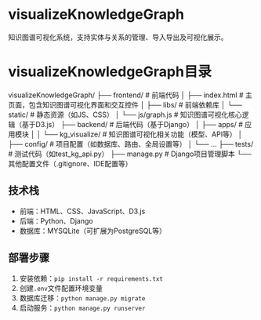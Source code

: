 # visualizeKnowledgeGraph

知识图谱可视化系统，支持实体与关系的管理、导入导出及可视化展示。

# visualizeKnowledgeGraph目录
visualizeKnowledgeGraph/
├── frontend/               # 前端代码
│   ├── index.html          # 主页面，包含知识图谱可视化界面和交互控件
│   ├── libs/               # 前端依赖库
│   └── static/             # 静态资源（如JS、CSS）
│       └── js/graph.js     # 知识图谱可视化核心逻辑（基于D3.js）
├── backend/                # 后端代码（基于Django）
│   ├── apps/               # 应用模块
│   │   └── kg_visualize/   # 知识图谱可视化相关功能（模型、API等）
│   ├── config/             # 项目配置（如数据库、路由、全局设置等）
│   └── ...
├── tests/                  # 测试代码（如test_kg_api.py）
├── manage.py               # Django项目管理脚本
└── 其他配置文件（.gitignore、IDE配置等）

## 技术栈
- 前端：HTML、CSS、JavaScript、D3.js
- 后端：Python、Django
- 数据库：MYSQLite（可扩展为PostgreSQL等）

## 部署步骤
1. 安装依赖：`pip install -r requirements.txt`
2. 创建`.env`文件配置环境变量
3. 数据库迁移：`python manage.py migrate`
4. 启动服务：`python manage.py runserver`

